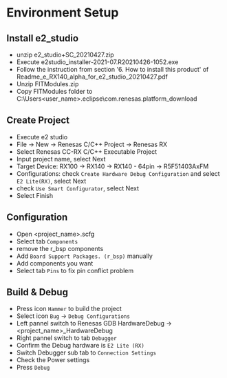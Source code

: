 # Environment Setup
## Install e2_studio
* unzip e2_studio+SC_20210427.zip
* Execute e2studio_installer-2021-07.R20210426-1052.exe
* Follow the instruction from section '6. How to install this product' of Readme_e_RX140_alpha_for_e2_studio_20210427.pdf
* Unzip FITModules.zip
* Copy FITModules folder to C:\Users\<user_name>\.eclipse\com.renesas.platform_download 

## Create Project
* Execute e2 studio
* File -> New -> Renesas C/C++ Project -> Renesas RX
* Select Renesas CC-RX C/C++ Executable Project
* Input project name, select Next
* Target Device: RX100 -> RX140 -> RX140 - 64pin -> R5F51403AxFM
* Configurations: check `Create Hardware Debug Configuration` and select `E2 Lite(RX)`, select Next
* check `Use Smart Configurator`, select Next
* Select Finish

## Configuration
* Open <project_name>.scfg
* Select tab `Components`
* remove the r_bsp components
* Add `Board Support Packages. (r_bsp)` manually
* Add components you want
* Select tab `Pins` to fix pin conflict problem

## Build & Debug
* Press icon `Hammer` to build the project
* Select icon `Bug` -> `Debug Configurations`
* Left pannel switch to Renesas GDB HardwareDebug -> <project_name>_HardwareDebug
* Right pannel switch to tab `Debugger`
* Confirm the Debug hardware is `E2 Lite (RX)`
* Switch Debugger sub tab to `Connection Settings`
* Check the Power settings
* Press `Debug`

